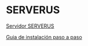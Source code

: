 # SERVERUS

[Servidor SERVERUS](http://www.serverus.local "Servidor SERVERUS")

[Guia de instalación paso a paso](https://github.com/IESSAUCES/SERVERUS/blob/master/INSTALL_SERVERUS.md "SERVERUS: Paso a Paso ")
